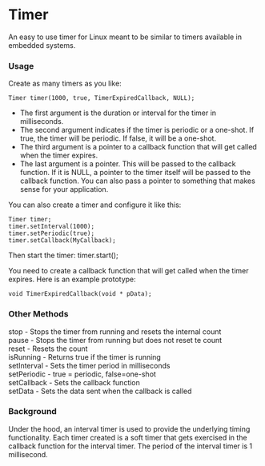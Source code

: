 # Timer
An easy to use timer for Linux meant to be similar to timers available in
embedded systems.

### Usage

Create as many timers as you like:
```
Timer timer(1000, true, TimerExpiredCallback, NULL);
```

- The first argument is the duration or interval for the timer in milliseconds. 
- The second argument indicates if the timer is periodic or a one-shot.  If
true, the timer will be periodic.  If false, it will be a one-shot. 
- The third argument is a pointer to a callback function that will get called
when the timer expires. 
- The last argument is a pointer.  This will be passed to the callback function.
If it is NULL, a pointer to the timer itself will be passed to the callback
function.  You can also pass a pointer to something that makes sense for your
application.

You can also create a timer and configure it like this:
```
Timer timer;
timer.setInterval(1000);
timer.setPeriodic(true);
timer.setCallback(MyCallback);
```

Then start the timer:
timer.start();

You need to create a callback function that will get called when the timer
expires.  Here is an example prototype:
```
void TimerExpiredCallback(void * pData);
```

### Other Methods
stop - Stops the timer from running and resets the internal count \
pause - Stops the timer from running but does not reset te count \
reset - Resets the count \
isRunning - Returns true if the timer is running \
setInterval - Sets the timer period in milliseconds \
setPeriodic - true = periodic, false=one-shot \
setCallback - Sets the callback function \
setData - Sets the data sent when the callback is called

### Background
Under the hood, an interval timer is used to provide the underlying
timing functionality. Each timer created is a soft timer that gets
exercised in the callback function for the interval timer.  The
period of the interval timer is 1 millisecond.

